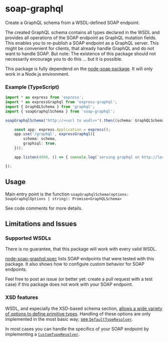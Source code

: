# soap-graphql

Create a GraphQL schema from a WSDL-defined SOAP endpoint.

The created GraphQL schema contains all types declared in the WSDL and provides all operations of the SOAP endpoint as GraphQL mutation fields. This enables you to re-publish a SOAP endpoint as a GraphQL server. This might be convenient for clients, that already handle GraphQL and do not want to handle SOAP. But note: The existence of this package should not necessarily encourage you to do this ... but it is possible.

This package is fully dependend on the [node-soap package](https://github.com/vpulim/node-soap). It will only work in a Node.js environment.

### Example (TypeScript)
```typescript
import * as express from 'express';
import * as expressGraphql from 'express-graphql';
import { GraphQLSchema } from 'graphql';
import { soapGraphqlSchema } from 'soap-graphql';

soapGraphqlSchema("http://<<url to wsdl>>").then((schema: GraphQLSchema) => {

    const app: express.Application = express();
    app.use('/graphql', expressGraphql({
        schema: schema,
        graphiql: true,
    }));

    app.listen(4000, () => { console.log(`serving graphql on http://localhost:4000/graphql`) });

});
```

## Usage
Main entry point is the function `soapGraphqlSchema(options: SoapGraphqlOptions | string): Promise<GraphQLSchema>`

See code comments for more details.

## Limitations and Issues

### Supported WSDLs
There is no guarantee, that this package will work with every valid WSDL.

[node-soap-graphql.spec](spec/node-soap-graphql.spec.ts) lists SOAP endpoints that were tested with this package. It also shows how to configure custom behavior for SOAP endpoints.

Feel free to post an issue (or better yet: create a pull request with a test case) if this package does not work with your SOAP endpoint.

### XSD features
WSDL, and especially the XSD-based schema section, [allows a wide variety of options to define primitive types](https://www.w3.org/TR/xmlschema-2/#built-in-datatypes). Handling of these options are only implemented in the most basic way; [see `DefaultTypeResolver`](src/soap2graphql/custom-type-resolver.ts).

In most cases you can handle the specifics of your SOAP endpoint by implementing a [`CustomTypeResolver`](src/soap2graphql/custom-type-resolver.ts).
